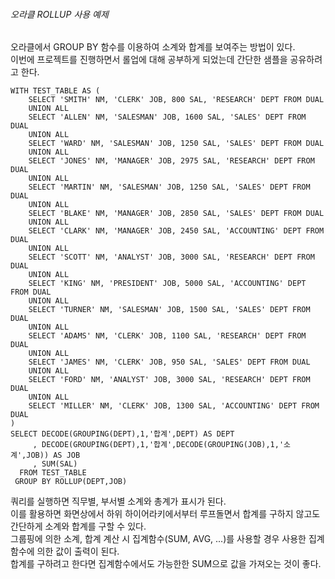 ###### 오라클 ROLLUP 사용 예제 #####

오라클에서 GROUP BY 함수를 이용하여 소계와 합계를 보여주는 방법이 있다.  
이번에 프로젝트를 진행하면서 롤업에 대해 공부하게 되었는데 간단한 샘플을 공유하려고 한다.

~~~
WITH TEST_TABLE AS (
    SELECT 'SMITH' NM, 'CLERK' JOB, 800 SAL, 'RESEARCH' DEPT FROM DUAL 
    UNION ALL
    SELECT 'ALLEN' NM, 'SALESMAN' JOB, 1600 SAL, 'SALES' DEPT FROM DUAL 
    UNION ALL
    SELECT 'WARD' NM, 'SALESMAN' JOB, 1250 SAL, 'SALES' DEPT FROM DUAL 
    UNION ALL
    SELECT 'JONES' NM, 'MANAGER' JOB, 2975 SAL, 'RESEARCH' DEPT FROM DUAL 
    UNION ALL
    SELECT 'MARTIN' NM, 'SALESMAN' JOB, 1250 SAL, 'SALES' DEPT FROM DUAL 
    UNION ALL
    SELECT 'BLAKE' NM, 'MANAGER' JOB, 2850 SAL, 'SALES' DEPT FROM DUAL 
    UNION ALL
    SELECT 'CLARK' NM, 'MANAGER' JOB, 2450 SAL, 'ACCOUNTING' DEPT FROM DUAL 
    UNION ALL
    SELECT 'SCOTT' NM, 'ANALYST' JOB, 3000 SAL, 'RESEARCH' DEPT FROM DUAL 
    UNION ALL
    SELECT 'KING' NM, 'PRESIDENT' JOB, 5000 SAL, 'ACCOUNTING' DEPT FROM DUAL 
    UNION ALL
    SELECT 'TURNER' NM, 'SALESMAN' JOB, 1500 SAL, 'SALES' DEPT FROM DUAL 
    UNION ALL
    SELECT 'ADAMS' NM, 'CLERK' JOB, 1100 SAL, 'RESEARCH' DEPT FROM DUAL 
    UNION ALL
    SELECT 'JAMES' NM, 'CLERK' JOB, 950 SAL, 'SALES' DEPT FROM DUAL 
    UNION ALL
    SELECT 'FORD' NM, 'ANALYST' JOB, 3000 SAL, 'RESEARCH' DEPT FROM DUAL 
    UNION ALL
    SELECT 'MILLER' NM, 'CLERK' JOB, 1300 SAL, 'ACCOUNTING' DEPT FROM DUAL
)
SELECT DECODE(GROUPING(DEPT),1,'합계',DEPT) AS DEPT
     , DECODE(GROUPING(DEPT),1,'합계',DECODE(GROUPING(JOB),1,'소계',JOB)) AS JOB
     , SUM(SAL)
  FROM TEST_TABLE
 GROUP BY ROLLUP(DEPT,JOB)
~~~
 
 쿼리를 실행하면 직무별, 부서별 소계와 총계가 표시가 된다.  
 이를 활용하면 화면상에서 하위 하이어라키에서부터 루프돌면서 합계를 구하지 않고도 간단하게 소계와 합계를 구할 수 있다.  
 그룹핑에 의한 소계, 합계 계산 시 집계함수(SUM, AVG, ...)를 사용할 경우 사용한 집계함수에 의한 값이 출력이 된다.  
 합계를 구하려고 한다면 집계함수에서도 가능한한 SUM으로 값을 가져오는 것이 좋다.
